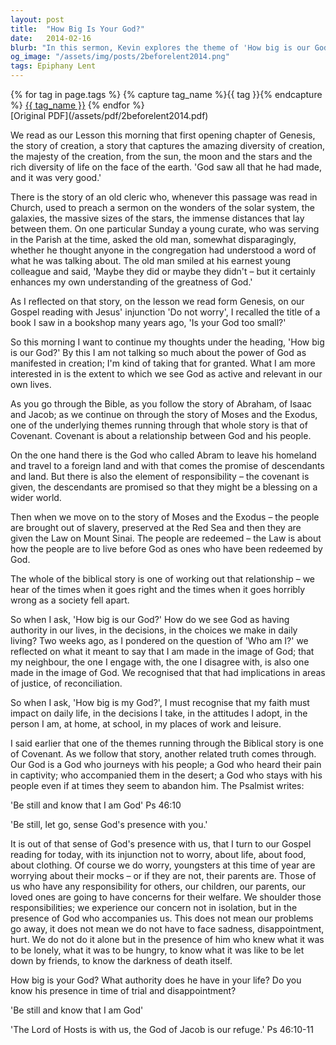 ```yaml
---
layout: post
title:  "How Big Is Your God?"
date:   2014-02-16
blurb: "In this sermon, Kevin explores the theme of 'How big is our God?' He reflects on the biblical stories of creation, covenant, and redemption, and how they reveal God's greatness and relevance in our lives. He encourages us to recognize God's presence in our daily lives and challenges, and to allow our faith to impact our decisions, attitudes, and relationships."
og_image: "/assets/img/posts/2beforelent2014.png"
tags: Epiphany Lent
---    
```

<div class="tag-pills">
  {% for tag in page.tags %}
    {% capture tag_name %}{{ tag }}{% endcapture %}
    <a href="{{ site.baseurl }}/tag/{{ tag_name }}" class="tag-pill">{{ tag_name }}</a>
  {% endfor %}
</div>
[Original PDF](/assets/pdf/2beforelent2014.pdf)

We read as our Lesson this morning that first opening chapter of Genesis, the story of creation, a story that captures the amazing diversity of creation, the majesty of the creation, from the sun, the moon and the stars and the rich diversity of life on the face of the earth. 'God saw all that he had made, and it was very good.'

There is the story of an old cleric who, whenever this passage was read in Church, used to preach a sermon on the wonders of the solar system, the galaxies, the massive sizes of the stars, the immense distances that lay between them. On one particular Sunday a young curate, who was serving in the Parish at the time, asked the old man, somewhat disparagingly, whether he thought anyone in the congregation had understood a word of what he was talking about. The old man smiled at his earnest young colleague and said, 'Maybe they did or maybe they didn't – but it certainly enhances my own understanding of the greatness of God.'

As I reflected on that story, on the lesson we read form Genesis, on our Gospel reading with Jesus' injunction 'Do not worry', I recalled the title of a book I saw in a bookshop many years ago, 'Is your God too small?'

So this morning I want to continue my thoughts under the heading, 'How big is our God?' By this I am not talking so much about the power of God as manifested in creation; I'm kind of taking that for granted. What I am more interested in is the extent to which we see God as active and relevant in our own lives.

As you go through the Bible, as you follow the story of Abraham, of Isaac and Jacob; as we continue on through the story of Moses and the Exodus, one of the underlying themes running through that whole story is that of Covenant. Covenant is about a relationship between God and his people.

On the one hand there is the God who called Abram to leave his homeland and travel to a foreign land and with that comes the promise of descendants and land. But there is also the element of responsibility – the covenant is given, the descendants are promised so that they might be a blessing on a wider world.

Then when we move on to the story of Moses and the Exodus – the people are brought out of slavery, preserved at the Red Sea and then they are given the Law on Mount Sinai. The people are redeemed – the Law is about how the people are to live before God as ones who have been redeemed by God.

The whole of the biblical story is one of working out that relationship – we hear of the times when it goes right and the times when it goes horribly wrong as a society fell apart.

So when I ask, 'How big is our God?' How do we see God as having authority in our lives, in the decisions, in the choices we make in daily living? Two weeks ago, as I pondered on the question of 'Who am I?' we reflected on what it meant to say that I am made in the image of God; that my neighbour, the one I engage with, the one I disagree with, is also one made in the image of God. We recognised that that had implications in areas of justice, of reconciliation.

So when I ask, 'How big is my God?', I must recognise that my faith must impact on daily life, in the decisions I take, in the attitudes I adopt, in the person I am, at home, at school, in my places of work and leisure.

I said earlier that one of the themes running through the Biblical story is one of Covenant. As we follow that story, another related truth comes through. Our God is a God who journeys with his people; a God who heard their pain in captivity; who accompanied them in the desert; a God who stays with his people even if at times they seem to abandon him. The Psalmist writes:

'Be still and know that I am God' Ps 46:10

'Be still, let go, sense God's presence with you.'

It is out of that sense of God's presence with us, that I turn to our Gospel reading for today, with its injunction not to worry, about life, about food, about clothing. Of course we do worry, youngsters at this time of year are worrying about their mocks – or if they are not, their parents are. Those of us who have any responsibility for others, our children, our parents, our loved ones are going to have concerns for their welfare. We shoulder those responsibilities; we experience our concern not in isolation, but in the presence of God who accompanies us. This does not mean our problems go away, it does not mean we do not have to face sadness, disappointment, hurt. We do not do it alone but in the presence of him who knew what it was to be lonely, what it was to be hungry, to know what it was like to be let down by friends, to know the darkness of death itself.

How big is your God? What authority does he have in your life? Do you know his presence in time of trial and disappointment?

'Be still and know that I am God'

'The Lord of Hosts is with us, the God of Jacob is our refuge.' Ps 46:10-11
